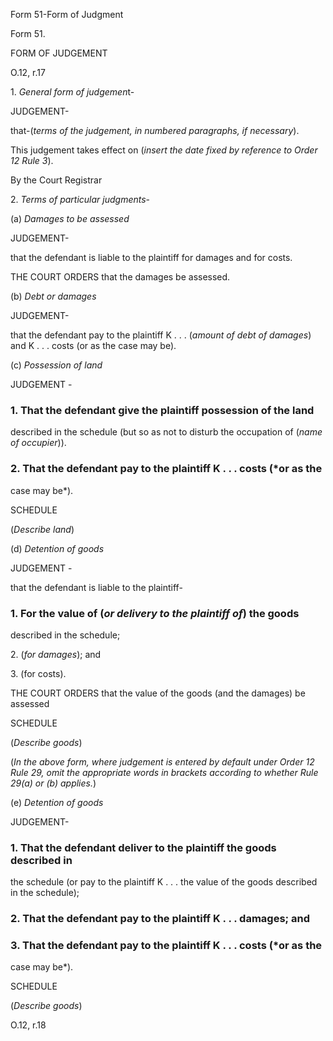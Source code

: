 Form 51-Form of Judgment

Form 51.

FORM OF JUDGEMENT

O.12, r.17

1\. *General form of judgemen*t-

JUDGEMENT-

that-(*terms of the judgement, in numbered paragraphs, if necessary*).

This judgement takes effect on (*insert the date fixed by reference to
Order 12 Rule 3*).

By the Court Registrar

2\. *Terms of particular judgments*-

\(a\) *Damages to be assessed*

JUDGEMENT-

that the defendant is liable to the plaintiff for damages and for costs.

THE COURT ORDERS that the damages be assessed.

\(b\) *Debt or damages*

JUDGEMENT-

that the defendant pay to the plaintiff K . . . (*amount of debt of
damages*) and K . . . costs (or as the case may be).

\(c\) *Possession of land*

JUDGEMENT -

### 1\. That the defendant give the plaintiff possession of the land
described in the schedule (but so as not to disturb the occupation of
(*name of occupier*)).

### 2\. That the defendant pay to the plaintiff K . . . costs (*or as the
case may be*).

SCHEDULE

(*Describe land*)

\(d\) *Detention of goods*

JUDGEMENT -

that the defendant is liable to the plaintiff-

### 1\. For the value of (*or delivery to the plaintiff of*) the goods
described in the schedule;

2\. (*for damages*); and

3\. (for costs).

THE COURT ORDERS that the value of the goods (and the damages) be
assessed

SCHEDULE

(*Describe goods*)

(*In the above form, where judgement is entered by default under Order
12 Rule 29, omit the appropriate words in brackets according to whether
Rule 29(a) or (b) applies.*)

\(e\) *Detention of goods*

JUDGEMENT-

### 1\. That the defendant deliver to the plaintiff the goods described in
the schedule (or pay to the plaintiff K . . . the value of the goods
described in the schedule);

### 2\. That the defendant pay to the plaintiff K . . . damages; and

### 3\. That the defendant pay to the plaintiff K . . . costs (*or as the
case may be*).

SCHEDULE

(*Describe goods*)

O.12, r.18

